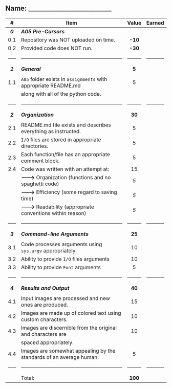 
## Name: __________________________                

|    #    | Item                                                                  |  Value  | Earned |
|:-------:|-----------------------------------------------------------------------|:-------:|:------:|
| ***0*** | ***A05 Pre-Cursors***                                                     |         |        |
|   0.1   | Repository was NOT uploaded on time.                                  | **-10** |        |
|   0.2   | Provided code does NOT run.                                           | **-30** |        |
|  <hr>   | <hr>                                                                  |  <hr>   |  <hr>  |
| ***1*** | ***General***                                                         |  **5**  |        |
|         |                                                                       |         |        |
|   1.1   | `A05` folder exists in `assignments` with appropriate README.md       |    5    |        |
|         | along with all of the python code.                                    |         |        |
|  <hr>   | <hr>                                                                  |  <hr>   |  <hr>  |
| ***2*** | ***Organization***                                                    | **30**  |        |
|         |                                                                       |         |        |
|   2.1   | README.md file exists and describes everything as instructed.         |    5    |        |
|   2.2   | `I/O` files are stored in appropriate directories.                    |    5    |        |
|   2.3   | Each function/file has an appropriate comment block.                  |    5    |        |
|   2.4   | Code was written with an attempt at:                                  |    15   |        |
|         | **--->** Organization (functions and no spaghetti code)               |   _5_   |        |
|         | **--->** Efficiency (some regard to saving time)                      |   _5_   |        |
|         | **--->** Readability (appropriate conventions within reason)          |   _5_   |        |
|  <hr>   | <hr>                                                                  |  <hr>   |  <hr>  |
| ***3*** | ***Command-line Arguments***                                          | **25**  |        |
|         |                                                                       |         |        |
|   3.1   | Code processes arguments using `sys.argv` appropriately               |   10    |        |
|   3.2   | Ability to provide `I/O` files arguments                              |   10    |        |
|   3.3   | Ability to provide `Font` arguments                                   |    5    |        |
|  <hr>   | <hr>                                                                  |  <hr>   |  <hr>  |
| ***4*** | ***Results and Output***                                              | **40**  |        |
|         |                                                                       |         |        |
|   4.1   | Input images are processed and new ones are produced.                 |   15    |        |
|   4.2   | Images are made up of colored text using custom characters.           |   10    |        |
|   4.3   | Images are discernible from the original and characters are           |   10    |        |
|         | spaced appropriately.                                                 |         |        |
|   4.4   | Images are somewhat appealing by the standards of an average human.   |    5    |        |
|  <hr>   | <hr>                                                                  |  <hr>   |  <hr>  |
|         | Total:                                                                | **100** |        |
